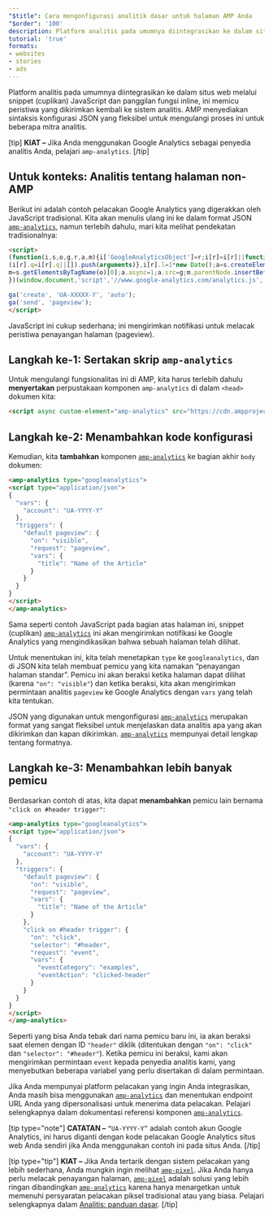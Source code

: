 ```yaml
---
"$title": Cara mengonfigurasi analitik dasar untuk halaman AMP Anda
"$order": '100'
description: Platform analitis pada umumnya diintegrasikan ke dalam situs web melalui snippet JavaScript dan panggilan fungsi inline, ini memicu peristiwa yang dikirimkan kembali ke sistem analitis.
tutorial: 'true'
formats:
- websites
- stories
- ads
---
```


Platform analitis pada umumnya diintegrasikan ke dalam situs web melalui snippet (cuplikan) JavaScript dan panggilan fungsi inline, ini memicu peristiwa yang dikirimkan kembali ke sistem analitis. AMP menyediakan sintaksis konfigurasi JSON yang fleksibel untuk mengulangi proses ini untuk beberapa mitra analitis.

[tip] **KIAT –** Jika Anda menggunakan Google Analytics sebagai penyedia analitis Anda, pelajari <a><code>amp-analytics</code></a>. [/tip]

## Untuk konteks: Analitis tentang halaman non-AMP

Berikut ini adalah contoh pelacakan Google Analytics yang digerakkan oleh JavaScript tradisional. Kita akan menulis ulang ini ke dalam format JSON [`amp-analytics`](../../../documentation/components/reference/amp-analytics.md), namun terlebih dahulu, mari kita melihat pendekatan tradisionalnya:

```html
<script>
(function(i,s,o,g,r,a,m){i['GoogleAnalyticsObject']=r;i[r]=i[r]||function(){
(i[r].q=i[r].q||[]).push(arguments)},i[r].l=1*new Date();a=s.createElement(o),
m=s.getElementsByTagName(o)[0];a.async=1;a.src=g;m.parentNode.insertBefore(a,m)
})(window,document,'script','//www.google-analytics.com/analytics.js','ga');

ga('create', 'UA-XXXXX-Y', 'auto');
ga('send', 'pageview');
</script>
```

JavaScript ini cukup sederhana; ini mengirimkan notifikasi untuk melacak peristiwa penayangan halaman (pageview).

## Langkah ke-1: Sertakan skrip `amp-analytics`

Untuk mengulangi fungsionalitas ini di AMP, kita harus terlebih dahulu **menyertakan** perpustakaan komponen <code>amp-analytics</code> di dalam `<head>` dokumen kita:

```html
<script async custom-element="amp-analytics" src="https://cdn.ampproject.org/v0/amp-analytics-0.1.js"></script>
```

## Langkah ke-2: Menambahkan kode konfigurasi

Kemudian, kita **tambahkan** komponen [`amp-analytics`](../../../documentation/components/reference/amp-analytics.md) ke bagian akhir `body` dokumen:

```html
<amp-analytics type="googleanalytics">
<script type="application/json">
{
  "vars": {
    "account": "UA-YYYY-Y"
  },
  "triggers": {
    "default pageview": {
      "on": "visible",
      "request": "pageview",
      "vars": {
        "title": "Name of the Article"
      }
    }
  }
}
</script>
</amp-analytics>
```

Sama seperti contoh JavaScript pada bagian atas halaman ini, snippet (cuplikan) [`amp-analytics`](../../../documentation/components/reference/amp-analytics.md) ini akan mengirimkan notifikasi ke Google Analytics yang mengindikasikan bahwa sebuah halaman telah dilihat.

Untuk menentukan ini, kita telah menetapkan `type` ke `googleanalytics`, dan di JSON kita telah membuat pemicu yang kita namakan “penayangan halaman standar”. Pemicu ini akan beraksi ketika halaman dapat dilihat (karena `"on": "visible"`) dan ketika beraksi, kita akan mengirimkan permintaan analitis `pageview` ke Google Analytics dengan `vars` yang telah kita tentukan.

JSON yang digunakan untuk mengonfigurasi [`amp-analytics`](../../../documentation/components/reference/amp-analytics.md) merupakan format yang sangat fleksibel untuk menjelaskan data analitis apa yang akan dikirimkan dan kapan dikirimkan. [`amp-analytics`](../../../documentation/components/reference/amp-analytics.md) mempunyai detail lengkap tentang formatnya.

## Langkah ke-3: Menambahkan lebih banyak pemicu

Berdasarkan contoh di atas, kita dapat **menambahkan** pemicu lain bernama `"click on #header trigger"`:

```html
<amp-analytics type="googleanalytics">
<script type="application/json">
{
  "vars": {
    "account": "UA-YYYY-Y"
  },
  "triggers": {
    "default pageview": {
      "on": "visible",
      "request": "pageview",
      "vars": {
        "title": "Name of the Article"
      }
    },
    "click on #header trigger": {
      "on": "click",
      "selector": "#header",
      "request": "event",
      "vars": {
        "eventCategory": "examples",
        "eventAction": "clicked-header"
      }
    }
  }
}
</script>
</amp-analytics>
```

Seperti yang bisa Anda tebak dari nama pemicu baru ini, ia akan beraksi saat elemen dengan ID `"header"` diklik (ditentukan dengan `"on": "click"` dan `"selector": "#header"`).  Ketika pemicu ini beraksi, kami akan mengirimkan permintaan `event` kepada penyedia analitis kami, yang menyebutkan beberapa variabel yang perlu disertakan di dalam permintaan.

Jika Anda mempunyai platform pelacakan yang ingin Anda integrasikan, Anda masih bisa menggunakan [`amp-analytics`](../../../documentation/components/reference/amp-analytics.md) dan menentukan endpoint URL Anda yang dipersonalisasi untuk menerima data pelacakan. Pelajari selengkapnya dalam dokumentasi referensi komponen [`amp-analytics`](../../../documentation/components/reference/amp-analytics.md).

[tip type="note"] **CATATAN –**  `“UA-YYYY-Y”` adalah contoh akun Google Analytics, ini harus diganti dengan kode pelacakan Google Analytics situs web Anda sendiri jika Anda menggunakan contoh ini pada situs Anda. [/tip]

[tip type="tip"] **KIAT –** Jika Anda tertarik dengan sistem pelacakan yang lebih sederhana, Anda mungkin ingin melihat [`amp-pixel`](../../../documentation/components/reference/amp-pixel.md). Jika Anda hanya perlu melacak penayangan halaman, [`amp-pixel`](../../../documentation/components/reference/amp-pixel.md) adalah solusi yang lebih ringan dibandingkan [`amp-analytics`](../../../documentation/components/reference/amp-analytics.md) karena hanya menargetkan untuk memenuhi persyaratan pelacakan piksel tradisional atau yang biasa. Pelajari selengkapnya dalam [Analitis: panduan dasar](../../../documentation/guides-and-tutorials/optimize-measure/configure-analytics/analytics_basics.md). [/tip]
